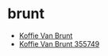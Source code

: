 # brunt

 * [Koffie Van Brunt](../../index/k/koffie-van-brunt-355749.json)
 * [Koffie Van Brunt 355749](../../index/k/koffie-van-brunt-355749.json)
